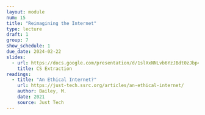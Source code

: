 ```yaml
---
layout: module
num: 15
title: "Reimagining the Internet"
type: lecture
draft: 1
group: 7
show_schedule: 1
due_date: 2024-02-22
slides:
  - url: https://docs.google.com/presentation/d/1slXxNNLvb6YzJBdt0zJbp4M7Vv5-8A1Kz7bGSE686G8/edit?usp=sharing
    title: CS Extraction
readings:
  - title: "An Ethical Internet?"
    url: https://just-tech.ssrc.org/articles/an-ethical-internet/
    author: Bailey, M.
    date: 2021
    source: Just Tech
---    
```

